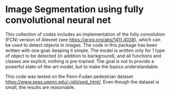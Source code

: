 # Image Segmentation using fully convolutional neural net

This collection of codes includes an implementation of the fully convolution (FCN) version of Alexnet (see https://arxiv.org/abs/1411.4038), which can be used to detect objects in images. The code in this package has been written with one goal: keeping it simple. The model is written only for 1 type of object to be detected (in addition to background), and all functions and classes are explicit; nothing is pre-trained. The goal is not to provide a powerful state-of-the-art model, but to make the basics understandable.

This code was tested on the Penn-Fudan pedestrian dataset https://www.seas.upenn.edu/~jshi/ped_html/. Even though the dataset is small, the results are reasonable.
